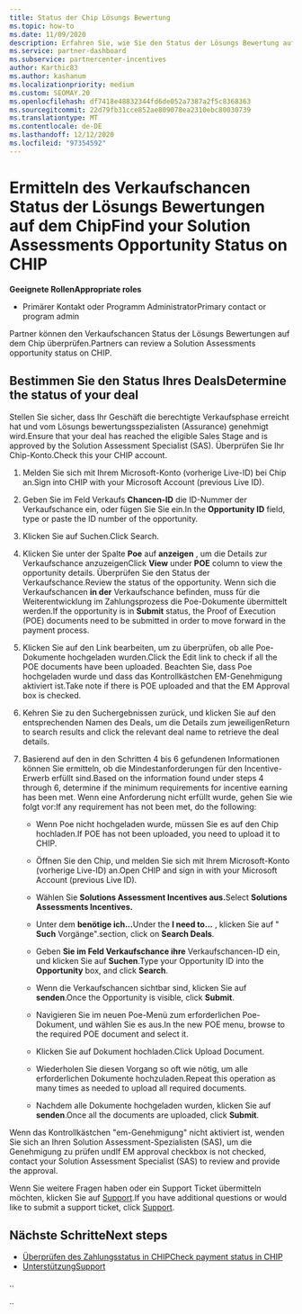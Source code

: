 ```yaml
---
title: Status der Chip Lösungs Bewertung
ms.topic: how-to
ms.date: 11/09/2020
description: Erfahren Sie, wie Sie den Status der Lösungs Bewertung auf der Channel-Incentive-Plattform (Chip) finden.
ms.service: partner-dashboard
ms.subservice: partnercenter-incentives
author: Karthic83
ms.author: kashanum
ms.localizationpriority: medium
ms.custom: SEOMAY.20
ms.openlocfilehash: df7418e48832344fd6de052a7387a2f5c8368363
ms.sourcegitcommit: 22d79fb31cce852ae809078ea2310ebc80030739
ms.translationtype: MT
ms.contentlocale: de-DE
ms.lasthandoff: 12/12/2020
ms.locfileid: "97354592"
---
```

# <a name="find-your-solution-assessments-opportunity-status-on-chip"></a><span data-ttu-id="d724f-103">Ermitteln des Verkaufschancen Status der Lösungs Bewertungen auf dem Chip</span><span class="sxs-lookup"><span data-stu-id="d724f-103">Find your Solution Assessments Opportunity Status on CHIP</span></span>

<span data-ttu-id="d724f-104">**Geeignete Rollen**</span><span class="sxs-lookup"><span data-stu-id="d724f-104">**Appropriate roles**</span></span>

- <span data-ttu-id="d724f-105">Primärer Kontakt oder Programm Administrator</span><span class="sxs-lookup"><span data-stu-id="d724f-105">Primary contact or program admin</span></span>

<span data-ttu-id="d724f-106">Partner können den Verkaufschancen Status der Lösungs Bewertungen auf dem Chip überprüfen.</span><span class="sxs-lookup"><span data-stu-id="d724f-106">Partners can review a Solution Assessments opportunity status on CHIP.</span></span>

## <a name="determine-the-status-of-your-deal"></a><span data-ttu-id="d724f-107">Bestimmen Sie den Status Ihres Deals</span><span class="sxs-lookup"><span data-stu-id="d724f-107">Determine the status of your deal</span></span>

<span data-ttu-id="d724f-108">Stellen Sie sicher, dass Ihr Geschäft die berechtigte Verkaufsphase erreicht hat und vom Lösungs bewertungsspezialisten (Assurance) genehmigt wird.</span><span class="sxs-lookup"><span data-stu-id="d724f-108">Ensure that your deal has reached the eligible Sales Stage and is approved by the Solution Assessment Specialist (SAS).</span></span> <span data-ttu-id="d724f-109">Überprüfen Sie Ihr Chip-Konto.</span><span class="sxs-lookup"><span data-stu-id="d724f-109">Check this your CHIP account.</span></span>

1. <span data-ttu-id="d724f-110">Melden Sie sich mit Ihrem Microsoft-Konto (vorherige Live-ID) bei Chip an.</span><span class="sxs-lookup"><span data-stu-id="d724f-110">Sign into CHIP with your Microsoft Account (previous Live ID).</span></span>
1. <span data-ttu-id="d724f-111">Geben Sie im Feld Verkaufs **Chancen-ID** die ID-Nummer der Verkaufschance ein, oder fügen Sie Sie ein.</span><span class="sxs-lookup"><span data-stu-id="d724f-111">In the **Opportunity ID** field, type or paste the ID number of the opportunity.</span></span>
3. <span data-ttu-id="d724f-112">Klicken Sie auf Suchen.</span><span class="sxs-lookup"><span data-stu-id="d724f-112">Click Search.</span></span>

1. <span data-ttu-id="d724f-113">Klicken Sie unter der Spalte **Poe** auf **anzeigen** , um die Details zur Verkaufschance anzuzeigen</span><span class="sxs-lookup"><span data-stu-id="d724f-113">Click **View** under **POE** column to view the opportunity details.</span></span> <span data-ttu-id="d724f-114">Überprüfen Sie den Status der Verkaufschance.</span><span class="sxs-lookup"><span data-stu-id="d724f-114">Review the status of the opportunity.</span></span> <span data-ttu-id="d724f-115">Wenn sich die Verkaufschancen **in der** Verkaufschance befinden, muss für die Weiterentwicklung im Zahlungsprozess die Poe-Dokumente übermittelt werden.</span><span class="sxs-lookup"><span data-stu-id="d724f-115">If the opportunity is in **Submit** status, the Proof of Execution (POE) documents need to be submitted in order to move forward in the payment process.</span></span>
 
1. <span data-ttu-id="d724f-116">Klicken Sie auf den Link bearbeiten, um zu überprüfen, ob alle Poe-Dokumente hochgeladen wurden.</span><span class="sxs-lookup"><span data-stu-id="d724f-116">Click the Edit link to check if all the POE documents have been uploaded.</span></span> <span data-ttu-id="d724f-117">Beachten Sie, dass Poe hochgeladen wurde und dass das Kontrollkästchen EM-Genehmigung aktiviert ist.</span><span class="sxs-lookup"><span data-stu-id="d724f-117">Take note if there is POE uploaded and that the EM Approval box is checked.</span></span>
 
1. <span data-ttu-id="d724f-118">Kehren Sie zu den Suchergebnissen zurück, und klicken Sie auf den entsprechenden Namen des Deals, um die Details zum jeweiligen</span><span class="sxs-lookup"><span data-stu-id="d724f-118">Return to search results and click the relevant deal name to retrieve the deal details.</span></span> 

1. <span data-ttu-id="d724f-119">Basierend auf den in den Schritten 4 bis 6 gefundenen Informationen können Sie ermitteln, ob die Mindestanforderungen für den Incentive-Erwerb erfüllt sind.</span><span class="sxs-lookup"><span data-stu-id="d724f-119">Based on the information found under steps 4 through 6, determine if the minimum requirements for incentive earning has been met.</span></span> <span data-ttu-id="d724f-120">Wenn eine Anforderung nicht erfüllt wurde, gehen Sie wie folgt vor:</span><span class="sxs-lookup"><span data-stu-id="d724f-120">If any requirement has not been met, do the following:</span></span>
 
     - <span data-ttu-id="d724f-121">Wenn Poe nicht hochgeladen wurde, müssen Sie es auf den Chip hochladen.</span><span class="sxs-lookup"><span data-stu-id="d724f-121">If POE has not been uploaded, you need to upload it to CHIP.</span></span>
 
     - <span data-ttu-id="d724f-122">Öffnen Sie den Chip, und melden Sie sich mit Ihrem Microsoft-Konto (vorherige Live-ID) an.</span><span class="sxs-lookup"><span data-stu-id="d724f-122">Open CHIP and sign in with your Microsoft Account (previous Live ID).</span></span>
 
     - <span data-ttu-id="d724f-123">Wählen Sie **Solutions Assessment Incentives aus.**</span><span class="sxs-lookup"><span data-stu-id="d724f-123">Select **Solutions Assessments Incentives.**</span></span>

     - <span data-ttu-id="d724f-124">Unter dem **benötige ich...**</span><span class="sxs-lookup"><span data-stu-id="d724f-124">Under the **I need to…**</span></span> <span data-ttu-id="d724f-125">, klicken Sie auf " **Such** Vorgänge".</span><span class="sxs-lookup"><span data-stu-id="d724f-125">section, click on **Search Deals**.</span></span>

     - <span data-ttu-id="d724f-126">Geben **Sie im Feld Verkaufschance ihre** Verkaufschancen-ID ein, und klicken Sie auf **Suchen**.</span><span class="sxs-lookup"><span data-stu-id="d724f-126">Type your Opportunity ID into the **Opportunity** box, and click **Search**.</span></span>

     - <span data-ttu-id="d724f-127">Wenn die Verkaufschancen sichtbar sind, klicken Sie auf **senden**.</span><span class="sxs-lookup"><span data-stu-id="d724f-127">Once the Opportunity is visible, click **Submit**.</span></span>
  
     - <span data-ttu-id="d724f-128">Navigieren Sie im neuen Poe-Menü zum erforderlichen Poe-Dokument, und wählen Sie es aus.</span><span class="sxs-lookup"><span data-stu-id="d724f-128">In the new POE menu, browse to the required POE document and select it.</span></span>

     - <span data-ttu-id="d724f-129">Klicken Sie auf Dokument hochladen.</span><span class="sxs-lookup"><span data-stu-id="d724f-129">Click Upload Document.</span></span>

     - <span data-ttu-id="d724f-130">Wiederholen Sie diesen Vorgang so oft wie nötig, um alle erforderlichen Dokumente hochzuladen.</span><span class="sxs-lookup"><span data-stu-id="d724f-130">Repeat this operation as many times as needed to upload all required documents.</span></span>

     - <span data-ttu-id="d724f-131">Nachdem alle Dokumente hochgeladen wurden, klicken Sie auf **senden**.</span><span class="sxs-lookup"><span data-stu-id="d724f-131">Once all the documents are uploaded, click **Submit**.</span></span>

<span data-ttu-id="d724f-132">Wenn das Kontrollkästchen "em-Genehmigung" nicht aktiviert ist, wenden Sie sich an Ihren Solution Assessment-Spezialisten (SAS), um die Genehmigung zu prüfen und</span><span class="sxs-lookup"><span data-stu-id="d724f-132">If EM approval checkbox is not checked, contact your Solution Assessment Specialist (SAS) to review and provide the approval.</span></span>
 
<span data-ttu-id="d724f-133">Wenn Sie weitere Fragen haben oder ein Support Ticket übermitteln möchten, klicken Sie auf [Support](report-problems-with-partner-center.md).</span><span class="sxs-lookup"><span data-stu-id="d724f-133">If you have additional questions or would like to submit a support ticket, click [Support](report-problems-with-partner-center.md).</span></span>

## <a name="next-steps"></a><span data-ttu-id="d724f-134">Nächste Schritte</span><span class="sxs-lookup"><span data-stu-id="d724f-134">Next steps</span></span>

- [<span data-ttu-id="d724f-135">Überprüfen des Zahlungsstatus in CHIP</span><span class="sxs-lookup"><span data-stu-id="d724f-135">Check payment status in CHIP</span></span>](chip-payment-status.md)
- [<span data-ttu-id="d724f-136">Unterstützung</span><span class="sxs-lookup"><span data-stu-id="d724f-136">Support</span></span>](report-problems-with-partner-center.md)

<span data-ttu-id="d724f-137">.</span><span class="sxs-lookup"><span data-stu-id="d724f-137">.</span></span>




<span data-ttu-id="d724f-138">.</span><span class="sxs-lookup"><span data-stu-id="d724f-138">.</span></span>





